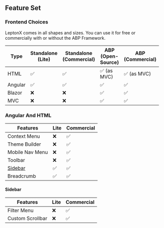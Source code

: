## Feature Set

### Frontend Choices 

LeptonX comes in all shapes and sizes. You can use it for free or commercially with or without the ABP Framework.

| Type    | Standalone (Lite) | Standalone (Commercial) | ABP (Open-Source) | ABP (Commercial) |
| ------- | ----------------- | ----------------------- | ----------------- | ---------------- |
| HTML    | ✅                 | ✅                       | ✅ (as MVC)        | ✅ (as MVC)       |
| Angular | ✅                 | ✅                       | ✅                 | ✅                |
| Blazor  | ❌                 | ❌                       | ✅                 | ✅                |
| MVC     | ❌                 | ❌                       | ✅                 | ✅                |


### Angular And HTML
| Features            | Lite | Commercial |
| ------------------- | ---- | ---------- |
| Context Menu        | ❌    | ✅          |
| Theme Builder       | ❌    | ✅          |
| Mobile Nav Menu     | ❌    | ✅          |
| Toolbar             | ❌    | ✅          |
| [Sidebar](#sidebar) | ✅    | ✅          |
| Breadcrumb          | ✅    | ✅          |


<h4 id="sidebar">Sidebar</h4> 

| Features         | Lite | Commercial |
| ---------------- | ---- | ---------- |
| Filter Menu      | ❌    | ✅          |
| Custom Scrollbar | ❌    | ✅          |
